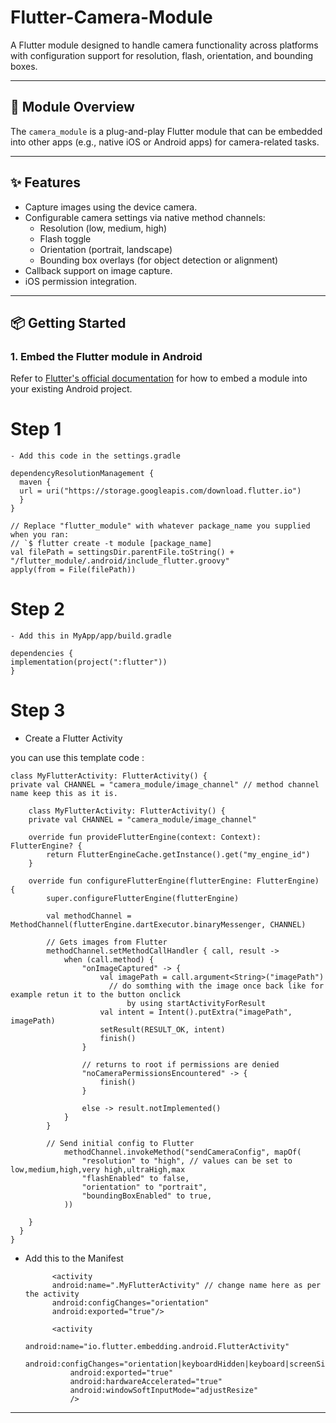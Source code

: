 # Flutter-Camera-Module
A Flutter module designed to handle camera functionality across platforms with configuration support for resolution, flash, orientation, and bounding boxes.

---

## 🧩 Module Overview

The `camera_module` is a plug-and-play Flutter module that can be embedded into other apps (e.g., native iOS or Android apps) for camera-related tasks.

---

## ✨ Features

- Capture images using the device camera.
- Configurable camera settings via native method channels:
    - Resolution (low, medium, high)
    - Flash toggle
    - Orientation (portrait, landscape)
    - Bounding box overlays (for object detection or alignment)
- Callback support on image capture.
- iOS permission integration.

---

## 📦 Getting Started

### 1. Embed the Flutter module in Android

Refer to [Flutter's official documentation](https://docs.flutter.dev/add-to-app) for how to embed a module into your existing Android project.

# Step 1
    
    - Add this code in the settings.gradle
    
    dependencyResolutionManagement {
      maven {
      url = uri("https://storage.googleapis.com/download.flutter.io")
      }
    }
 
    // Replace "flutter_module" with whatever package_name you supplied when you ran:
    // `$ flutter create -t module [package_name]
    val filePath = settingsDir.parentFile.toString() + "/flutter_module/.android/include_flutter.groovy"
    apply(from = File(filePath))

# Step 2 

    - Add this in MyApp/app/build.gradle
    
    dependencies {
    implementation(project(":flutter"))
    }

# Step 3 

 - Create a Flutter Activity 

you can use this template code :


    class MyFlutterActivity: FlutterActivity() {
    private val CHANNEL = "camera_module/image_channel" // method channel name keep this as it is.
    
        class MyFlutterActivity: FlutterActivity() {
        private val CHANNEL = "camera_module/image_channel"
    
        override fun provideFlutterEngine(context: Context): FlutterEngine? {
            return FlutterEngineCache.getInstance().get("my_engine_id")
        }
    
        override fun configureFlutterEngine(flutterEngine: FlutterEngine) {
            super.configureFlutterEngine(flutterEngine)
    
            val methodChannel = MethodChannel(flutterEngine.dartExecutor.binaryMessenger, CHANNEL)
    
            // Gets images from Flutter
            methodChannel.setMethodCallHandler { call, result ->
                when (call.method) {
                    "onImageCaptured" -> {
                        val imagePath = call.argument<String>("imagePath")
                          // do somthing with the image once back like for example retun it to the button onclick
                              by using startActivityForResult
                        val intent = Intent().putExtra("imagePath", imagePath)
                        setResult(RESULT_OK, intent)
                        finish()
                    }
    
                    // returns to root if permissions are denied 
                    "noCameraPermissionsEncountered" -> {
                        finish()
                    }
    
                    else -> result.notImplemented()
                }
            }
    
            // Send initial config to Flutter
                methodChannel.invokeMethod("sendCameraConfig", mapOf(
                    "resolution" to "high", // values can be set to low,medium,high,very high,ultraHigh,max 
                    "flashEnabled" to false,
                    "orientation" to "portrait",
                    "boundingBoxEnabled" to true,
                ))
           
        }
      }
    }

- Add this to the Manifest 

            <activity
            android:name=".MyFlutterActivity" // change name here as per the activity
            android:configChanges="orientation"
            android:exported="true"/>
    
            <activity
                android:name="io.flutter.embedding.android.FlutterActivity"
                android:configChanges="orientation|keyboardHidden|keyboard|screenSize|locale|layoutDirection|fontScale|screenLayout|density|uiMode"
                android:exported="true"
                android:hardwareAccelerated="true"
                android:windowSoftInputMode="adjustResize"
                />

---





